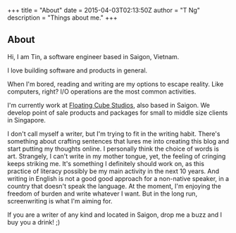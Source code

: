 +++
title = "About"
date = 2015-04-03T02:13:50Z
author = "T Ng"
description = "Things about me."
+++

## About

Hi, I am Tin, a software engineer based in Saigon, Vietnam.

I love building software and products in general.

When I'm bored, reading and writing are my options to escape reality. Like computers, right? I/O operations are the most common activities.

I'm currently work at [Floating Cube Studios](http://floatingcube.com), also based in Saigon. We develop point of sale products and packages for small to middle size clients in Singapore. 

I don't call myself a writer, but I'm trying to fit in the writing habit.
There's something about crafting sentences that lures me into creating this blog and start putting my thoughts online.
I personally think the choice of words is art. 
Strangely, I can't write in my mother tongue, yet, the feeling of cringing keeps striking me. 
It's something I definitely should work on, as this practice of literacy possibly be my main activity in the next 10 years.
And writing in English is not a good good approach for a non-native speaker, in a country that doesn't speak the language.
At the moment, I'm enjoying the freedom of burden and write whatever I want. 
But in the long run, screenwriting is what I'm aiming for.

If you are a writer of any kind and located in Saigon, drop me a buzz and I buy you a drink! ;) 


